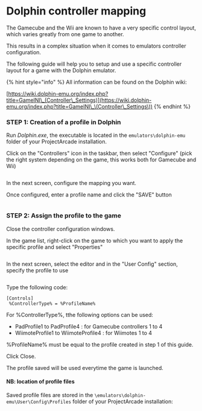 # Dolphin controller mapping

The Gamecube and the Wii are known to have a very specific control layout, which varies greatly from one game to another.

This results in a complex situation when it comes to emulators controller configuration.

The following guide will help you to setup and use a specific controller layout for a game with the Dolphin emulator.

{% hint style="info" %}
All information can be found on the Dolphin wiki:

[https://wiki.dolphin-emu.org/index.php?title=GameINI\_(Controller\_Settings)](https://wiki.dolphin-emu.org/index.php?title=GameINI\_\(Controller\_Settings\))
{% endhint %}

### STEP 1: Creation of a profile in Dolphin

Run _Dolphin.exe_, the executable is located in the `emulators\dolphin-emu` folder of your ProjectArcade installation.

Click on the "Controllers" icon in the taskbar, then select "Configure" (pick the right system depending on the game, this works both for Gamecube and Wii)

<figure><img src="https://i.imgur.com/6LtuBLq.png" alt=""><figcaption></figcaption></figure>

In the next screen, configure the mapping you want.

Once configured, enter a profile name and click the "SAVE" button

<figure><img src="https://i.imgur.com/J2aSCzj.png" alt=""><figcaption></figcaption></figure>

### STEP 2: Assign the profile to the game

Close the controller configuration windows.

In the game list, right-click on the game to which you want to apply the specific profile and select "Properties"

<figure><img src="https://i.imgur.com/eEWCDpa.png" alt=""><figcaption></figcaption></figure>

In the next screen, select the editor and in the "User Config" section, specify the profile to use

<figure><img src="https://i.imgur.com/sWKvW1P.png" alt=""><figcaption></figcaption></figure>

Type the following code:

```
[Controls]
 %ControllerType% = %ProfileName%
```

For %ControllerType%, tthe following options can be used:

* PadProfile1 to PadProfile4 : for Gamecube controllers 1 to 4
* WiimoteProfile1 to WiimoteProfile4 : for Wiimotes 1 to 4

%ProfileName% must be equal to the profile created in step 1 of this guide.



Click Close.

The profile saved will be used everytime the game is launched.



#### NB: location of profile files

Saved profile files are stored in the `\emulators\dolphin-emu\User\Config\Profiles` folder of your ProjectArcade installation:

<figure><img src="https://i.imgur.com/r72aRwA.png" alt=""><figcaption></figcaption></figure>
